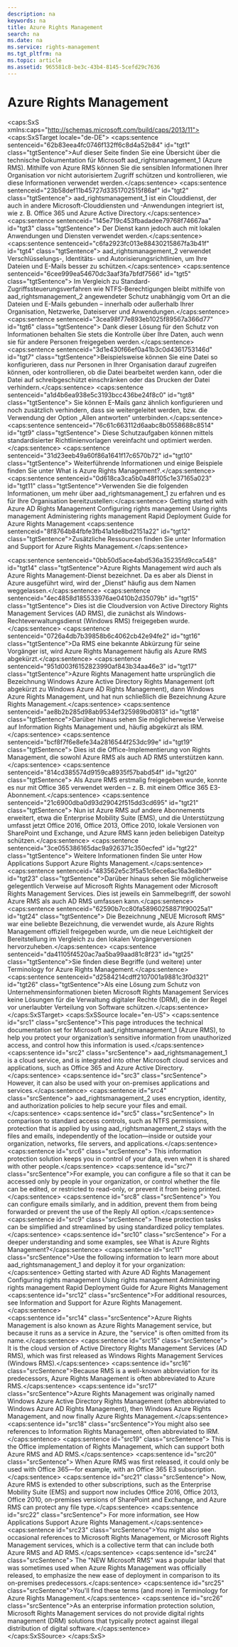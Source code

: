 ```yaml
---
description: na
keywords: na
title: Azure Rights Management
search: na
ms.date: na
ms.service: rights-management
ms.tgt_pltfrm: na
ms.topic: article
ms.assetid: 965581c8-be3c-43b4-8145-5cefd29c7636
---
```

# Azure Rights Management
<?xml version="1.0" encoding="utf-8"?>
<caps:SxS xmlns:caps="http://schemas.microsoft.com/build/caps/2013/11">
  <caps:SxSTarget locale="de-DE">
    <developerConceptualDocument xsi:schemaLocation="http://ddue.schemas.microsoft.com/authoring/2003/5 http://dduestorage.blob.core.windows.net/ddueschema/developer.xsd" xmlns="http://ddue.schemas.microsoft.com/authoring/2003/5" xmlns:xlink="http://www.w3.org/1999/xlink" xmlns:xsi="http://www.w3.org/2001/XMLSchema-instance">
      <introduction>
        <para>
          <caps:sentence sentenceid="62b83eea4fc0746f132ff6c8d4a52b84" id="tgt1" class="tgtSentence">Auf dieser Seite finden Sie eine Übersicht über die technische Dokumentation für Microsoft <token>aad_rightsmanagement_1</token> (Azure RMS). Mithilfe von Azure RMS können Sie die sensiblen Informationen Ihrer Organisation vor nicht autorisiertem Zugriff schützen und kontrollieren, wie diese Informationen verwendet werden.</caps:sentence>
          <caps:sentence sentenceid="23b58def11b45727d3351702515f86af" id="tgt2" class="tgtSentence">
            <token>aad_rightsmanagement_1</token> ist ein Clouddienst, der auch in andere Microsoft-Clouddiensten und -Anwendungen integriert ist, wie z. B. Office 365 und Azure Active Directory.</caps:sentence>
          <caps:sentence sentenceid="145e719c453fbadadee79768f74667aa" id="tgt3" class="tgtSentence"> Der Dienst kann jedoch auch mit lokalen Anwendungen und Diensten verwendet werden.</caps:sentence>
        </para>
        <para>
          <caps:sentence sentenceid="c6fa2923fc013e88430215867fa3b41f" id="tgt4" class="tgtSentence">
            <token>aad_rightsmanagement_2</token> verwendet Verschlüsselungs-, Identitäts- und Autorisierungsrichtlinien, um Ihre Dateien und E-Mails besser zu schützen.</caps:sentence>
          <caps:sentence sentenceid="6cee999ea54670dc3aaf3fa7bfdf7566" id="tgt5" class="tgtSentence"> Im Vergleich zu Standard-Zugriffssteuerungsverfahren wie NTFS-Berechtigungen bleibt mithilfe von <token>aad_rightsmanagement_2</token> angewendeter Schutz unabhängig vom Ort an die Dateien und E-Mails gebunden – innerhalb oder außerhalb Ihrer Organisation, Netzwerke, Dateiserver und Anwendungen.</caps:sentence>
          <caps:sentence sentenceid="3cea98f77e893eb1025f89567a366d77" id="tgt6" class="tgtSentence"> Dank dieser Lösung für den Schutz von Informationen behalten Sie stets die Kontrolle über Ihre Daten, auch wenn sie für andere Personen freigegeben werden.</caps:sentence>
        </para>
        <para>
          <caps:sentence sentenceid="3d1e430f66ef0a41b3c0d4361753146d" id="tgt7" class="tgtSentence">Beispielsweise können Sie eine Datei so konfigurieren, dass nur Personen in Ihrer Organisation darauf zugreifen können, oder kontrollieren, ob die Datei bearbeitet werden kann, oder die Datei auf schreibgeschützt einschränken oder das Drucken der Datei verhindern.</caps:sentence>
          <caps:sentence sentenceid="a1d4b6ea938e5c3193bcc436be24f8c0" id="tgt8" class="tgtSentence"> Sie können E-Mails ganz ähnlich konfigurieren und noch zusätzlich verhindern, dass sie weitergeleitet werden, bzw. die Verwendung der Option „Allen antworten“ unterbinden.</caps:sentence>
          <caps:sentence sentenceid="76c61c663112d6aabc8b0558688c8514" id="tgt9" class="tgtSentence"> Diese Schutzaufgaben können mittels standardisierter Richtlinienvorlagen vereinfacht und optimiert werden.</caps:sentence>
        </para>
        <para>
          <caps:sentence sentenceid="31d23eeb49a60f86a1641f17c6570b72" id="tgt10" class="tgtSentence">
      Weiterführende Informationen und einige Beispiele finden Sie unter <link xlink:href="aeeebcd7-6646-4405-addf-ee1cc74df5df">What is Azure Rights Management?</link>.</caps:sentence>
        </para>
        <para>
          <caps:sentence sentenceid="0d618ca3ca5b0a48f105c1e37165a023" id="tgt11" class="tgtSentence">Verwenden Sie die folgenden Informationen, um mehr über <token>aad_rightsmanagement_1</token> zu erfahren und es für Ihre Organisation bereitzustellen:</caps:sentence>
        </para>
        <list class="bullet">
          <listItem>
            <para>
              <link xlink:href="5214667c-ec69-42ca-8bbf-8cb22da8c62e">Getting started with Azure AD Rights Management</link>
            </para>
          </listItem>
          <listItem>
            <para>
              <link xlink:href="206a0bfe-0912-4e0e-aa15-484b000b264c">Configuring rights management</link>
            </para>
          </listItem>
          <listItem>
            <para>
              <link xlink:href="18564e4a-9364-4ed2-8f17-89d24fc0d878">Using rights management</link>
            </para>
          </listItem>
          <listItem>
            <para>
              <link xlink:href="a890e04a-4b70-41b5-8d5f-3c210a669faa">Administering rights management</link>
            </para>
          </listItem>
          <listItem>
            <para>
              <link xlink:href="c994d616-cff6-4930-9228-a7f7d198a160">Rapid Deployment Guide for Azure Rights Management</link>
            </para>
          </listItem>
        </list>
        <para>
          <caps:sentence sentenceid="8f8764b84fbfe3fb41a1de8bd2151a22" id="tgt12" class="tgtSentence">Zusätzliche Ressourcen finden Sie unter <link xlink:href="7cc73d92-27d6-49ff-a8ab-2fae73519b4b">Information and Support for Azure Rights Management</link>.</caps:sentence>
        </para>
      </introduction>
      <section>
        <title>
          <caps:sentence sentenceid="b75b1651ff8c1f6e857670d70de57727" id="tgt13" class="tgtSentence">Auch bezeichnet als...</caps:sentence>
        </title>
        <content>
          <para>
            <caps:sentence sentenceid="0bb50d5ace4abd536a35235fd9cca548" id="tgt14" class="tgtSentence">Azure Rights Management wird auch als <legacyItalic>Azure Rights Management-Dienst</legacyItalic> bezeichnet. Da es aber als Dienst in Azure ausgeführt wird, wird der „Dienst“ häufig aus dem Namen weggelassen.</caps:sentence>
            <caps:sentence sentenceid="4ec4858d185533976ae0410b2d35079b" id="tgt15" class="tgtSentence"> Dies ist die Cloudversion von <legacyItalic>Active Directory Rights Management Services</legacyItalic> (AD RMS), die zunächst als <legacyItalic>Windows-Rechteverwaltungsdienst</legacyItalic> (Windows RMS) freigegeben wurde.</caps:sentence>
          </para>
          <para>
            <caps:sentence sentenceid="0726a4db7b39858b6c4062cb42e94fe2" id="tgt16" class="tgtSentence">Da RMS eine bekannte Abkürzung für seine Vorgänger ist, wird Azure Rights Management häufig als <legacyItalic>Azure RMS</legacyItalic> abgekürzt.</caps:sentence>
          </para>
          <para>
            <caps:sentence sentenceid="951d003f6152823990af843b34aa46e3" id="tgt17" class="tgtSentence">Azure Rights Management hatte ursprünglich die Bezeichnung <legacyItalic>Windows Azure Active Directory Rights Management</legacyItalic> (oft abgekürzt zu <legacyItalic>Windows Azure AD Rights Management</legacyItalic>), dann  <legacyItalic>Windows Azure Rights Management</legacyItalic>, und hat nun schließlich die Bezeichnung <legacyItalic>Azure Rights Management</legacyItalic>.</caps:sentence>
          </para>
          <para>
            <caps:sentence sentenceid="ae8b2b285d98ab9534ef325989bd0813" id="tgt18" class="tgtSentence">Darüber hinaus sehen Sie möglicherweise Verweise auf <legacyItalic>Information Rights Management und</legacyItalic>, häufig abgekürzt als <legacyItalic>IRM</legacyItalic>.</caps:sentence>
            <caps:sentence sentenceid="bcf8f7f6e8efe34a2816544f253dc99e" id="tgt19" class="tgtSentence"> Dies ist die Office-Implementierung von Rights Management, die sowohl Azure RMS als auch AD RMS unterstützen kann.</caps:sentence>
            <caps:sentence sentenceid="814cd385574d9159ca8935f57babd54f" id="tgt20" class="tgtSentence">  Als Azure RMS erstmalig freigegeben wurde, konnte es nur mit Office 365 verwendet werden – z. B. mit einem Office 365 E3-Abonnement.</caps:sentence>
            <caps:sentence sentenceid="21c6900dba0d93d29042f515dd3cd695" id="tgt21" class="tgtSentence"> Nun ist Azure RMS auf andere Abonnements erweitert, etwa die Enterprise Mobility Suite (EMS), und die Unterstützung umfasst jetzt Office 2016, Office 2013, Office 2010, lokale Versionen von SharePoint und Exchange, und Azure RMS kann jeden beliebigen Dateityp schützen.</caps:sentence>
            <caps:sentence sentenceid="3ce055386165dac9a926371c350ecfed" id="tgt22" class="tgtSentence"> Weitere Informationen finden Sie unter <link xlink:href="2cdc7bde-4044-4021-b887-11476f99afd9">How Applications Support Azure Rights Management</link>.</caps:sentence>
          </para>
          <para>
            <caps:sentence sentenceid="483562e5c3f5a51c6ece6ac16a3e8b0f" id="tgt23" class="tgtSentence">Darüber hinaus sehen Sie möglicherweise gelegentlich Verweise auf <legacyItalic>Microsoft Rights Management</legacyItalic> oder <legacyItalic>Microsoft Rights Management Services</legacyItalic>. Dies ist jeweils ein Sammelbegriff, der sowohl Azure RMS als auch AD RMS umfassen kann.</caps:sentence>
            <caps:sentence sentenceid="62590b7cc80fa58960258871f90025a1" id="tgt24" class="tgtSentence">  Die Bezeichnung „<legacyItalic>NEUE Microsoft RMS</legacyItalic>“ war eine beliebte Bezeichnung, die verwendet wurde, als Azure Rights Management offiziell freigegeben wurde, um die neue Leichtigkeit der Bereitstellung im Vergleich zu den lokalen Vorgängerversionen hervorzuheben.</caps:sentence>
          </para>
          <alert class="tip">
            <para>
              <caps:sentence sentenceid="da41105f4520ac7aa5ba99aad81c8f23" id="tgt25" class="tgtSentence">Sie finden diese Begriffe (und weitere) unter <link xlink:href="742877bf-26f5-40e3-b1f7-8475e7c3ce11">Terminology for Azure Rights Management</link>.</caps:sentence>
            </para>
          </alert>
          <para>
            <caps:sentence sentenceid="d2584214cdff2107001a9881c3f0d321" id="tgt26" class="tgtSentence">Als eine Lösung zum Schutz von Unternehmensinformationen bieten Microsoft Rights Management Services keine Lösungen für die Verwaltung digitaler Rechte (DRM), die in der Regel vor unerlaubter Verteilung von Software schützen.</caps:sentence>
          </para>
        </content>
      </section>
      <relatedTopics></relatedTopics>
    </developerConceptualDocument>
  </caps:SxSTarget>
  <caps:SxSSource locale="en-US">
    <developerConceptualDocument xsi:schemaLocation="http://ddue.schemas.microsoft.com/authoring/2003/5 http://dduestorage.blob.core.windows.net/ddueschema/developer.xsd" xmlns="http://ddue.schemas.microsoft.com/authoring/2003/5" xmlns:xlink="http://www.w3.org/1999/xlink" xmlns:xsi="http://www.w3.org/2001/XMLSchema-instance">
      <introduction>
        <para>
          <caps:sentence id="src1" class="srcSentence">This page introduces the technical documentation set for Microsoft <token>aad_rightsmanagement_1</token> (Azure RMS), to help you protect your organization’s sensitive information from unauthorized access, and control how this information is used.</caps:sentence>
          <caps:sentence id="src2" class="srcSentence">
            <token>aad_rightsmanagement_1</token> is a cloud service, and is integrated into other Microsoft cloud services and applications, such as Office 365 and Azure Active Directory.</caps:sentence>
          <caps:sentence id="src3" class="srcSentence"> However, it can also be used with your on-premises applications and services.</caps:sentence>
        </para>
        <para>
          <caps:sentence id="src4" class="srcSentence">
            <token>aad_rightsmanagement_2</token> uses encryption, identity, and authorization policies to help secure your files and email.</caps:sentence>
          <caps:sentence id="src5" class="srcSentence"> In comparison to standard access controls, such as NTFS permissions, protection that is applied by using <token>aad_rightsmanagement_2</token> stays with the files and emails, independently of the location—inside or outside your organization, networks, file servers, and applications.</caps:sentence>
          <caps:sentence id="src6" class="srcSentence"> This information protection solution keeps you in control of your data, even when it is shared with other people.</caps:sentence>
        </para>
        <para>
          <caps:sentence id="src7" class="srcSentence">For example, you can configure a file so that it can be accessed only by people in your organization, or control whether the file can be edited, or restricted to read-only, or prevent it from being printed.</caps:sentence>
          <caps:sentence id="src8" class="srcSentence"> You can configure emails similarly, and in addition, prevent them from being forwarded or prevent the use of the Reply All option.</caps:sentence>
          <caps:sentence id="src9" class="srcSentence"> These protection tasks can be simplified and streamlined by using standardized policy templates.</caps:sentence>
        </para>
        <para>
          <caps:sentence id="src10" class="srcSentence">
      For a deeper understanding and some examples, see <link xlink:href="aeeebcd7-6646-4405-addf-ee1cc74df5df">What is Azure Rights Management?</link></caps:sentence>
        </para>
        <para>
          <caps:sentence id="src11" class="srcSentence">Use the following information to learn more about <token>aad_rightsmanagement_1</token> and deploy it for your organization:</caps:sentence>
        </para>
        <list class="bullet">
          <listItem>
            <para>
              <link xlink:href="5214667c-ec69-42ca-8bbf-8cb22da8c62e">Getting started with Azure AD Rights Management</link>
            </para>
          </listItem>
          <listItem>
            <para>
              <link xlink:href="206a0bfe-0912-4e0e-aa15-484b000b264c">Configuring rights management</link>
            </para>
          </listItem>
          <listItem>
            <para>
              <link xlink:href="18564e4a-9364-4ed2-8f17-89d24fc0d878">Using rights management</link>
            </para>
          </listItem>
          <listItem>
            <para>
              <link xlink:href="a890e04a-4b70-41b5-8d5f-3c210a669faa">Administering rights management</link>
            </para>
          </listItem>
          <listItem>
            <para>
              <link xlink:href="c994d616-cff6-4930-9228-a7f7d198a160">Rapid Deployment Guide for Azure Rights Management</link>
            </para>
          </listItem>
        </list>
        <para>
          <caps:sentence id="src12" class="srcSentence">For additional resources, see <link xlink:href="7cc73d92-27d6-49ff-a8ab-2fae73519b4b">Information and Support for Azure Rights Management</link>.</caps:sentence>
        </para>
      </introduction>
      <section>
        <title>
          <caps:sentence id="src13" class="srcSentence">Also known as ...</caps:sentence>
        </title>
        <content>
          <para>
            <caps:sentence id="src14" class="srcSentence">Azure Rights Management is also known as <legacyItalic>Azure Rights Management service</legacyItalic>, but because it runs as a service in Azure, the "service" is often omitted from its name.</caps:sentence>
            <caps:sentence id="src15" class="srcSentence"> It is the cloud version of <legacyItalic>Active Directory Rights Management Services</legacyItalic> (AD RMS), which was first released as <legacyItalic>Windows Rights Management Services</legacyItalic> (Windows RMS).</caps:sentence>
          </para>
          <para>
            <caps:sentence id="src16" class="srcSentence">Because RMS is a well-known abbreviation for its predecessors, Azure Rights Management is often abbreviated to <legacyItalic>Azure RMS</legacyItalic>.</caps:sentence>
          </para>
          <para>
            <caps:sentence id="src17" class="srcSentence">Azure Rights Management was originally named <legacyItalic>Windows Azure Active Directory Rights Management</legacyItalic> (often abbreviated to <legacyItalic>Windows Azure AD Rights Management</legacyItalic>), then  <legacyItalic>Windows Azure Rights Management</legacyItalic>, and now finally <legacyItalic>Azure Rights Management</legacyItalic>.</caps:sentence>
          </para>
          <para>
            <caps:sentence id="src18" class="srcSentence">You might also see references to <legacyItalic>Information Rights Management,</legacyItalic> often abbreviated to <legacyItalic>IRM</legacyItalic>.</caps:sentence>
            <caps:sentence id="src19" class="srcSentence"> This is the Office implementation of Rights Management, which can support both Azure RMS and AD RMS.</caps:sentence>
            <caps:sentence id="src20" class="srcSentence">  When Azure RMS was first released, it could only be used with Office 365—for example, with an Office 365 E3 subscription.</caps:sentence>
            <caps:sentence id="src21" class="srcSentence"> Now, Azure RMS  is extended to other subscriptions, such as the Enterprise Mobility Suite (EMS) and support now includes Office 2016, Office 2013, Office 2010, on-premises versions of SharePoint and Exchange, and Azure RMS can protect any file type.</caps:sentence>
            <caps:sentence id="src22" class="srcSentence"> For more information, see  <link xlink:href="2cdc7bde-4044-4021-b887-11476f99afd9">How Applications Support Azure Rights Management</link>.</caps:sentence>
          </para>
          <para>
            <caps:sentence id="src23" class="srcSentence">You might also see occasional references to <legacyItalic>Microsoft Rights Management</legacyItalic>, or <legacyItalic>Microsoft Rights Management services</legacyItalic>, which is a collective term that can include both Azure RMS and AD RMS.</caps:sentence>
            <caps:sentence id="src24" class="srcSentence">  The "<legacyItalic>NEW Microsoft RMS</legacyItalic>" was a popular label that was sometimes used  when Azure Rights Management was officially released, to emphasize the new ease of deployment in comparison to its on-premises predecessors.</caps:sentence>
          </para>
          <alert class="tip">
            <para>
              <caps:sentence id="src25" class="srcSentence">You'll find these terms (and more) in <link xlink:href="742877bf-26f5-40e3-b1f7-8475e7c3ce11">Terminology for Azure Rights Management</link>.</caps:sentence>
            </para>
          </alert>
          <para>
            <caps:sentence id="src26" class="srcSentence">As an enterprise information protection solution, Microsoft Rights Management services do not provide digital rights management (DRM) solutions that typically protect against illegal distribution of digital software.</caps:sentence>
          </para>
        </content>
      </section>
      <relatedTopics></relatedTopics>
    </developerConceptualDocument>
  </caps:SxSSource>
</caps:SxS>